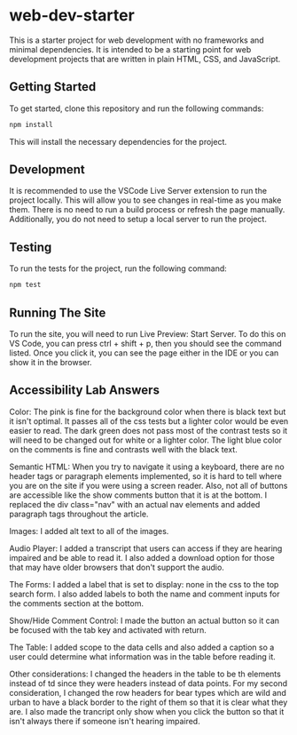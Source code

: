 # web-dev-starter

This is a starter project for web development with no frameworks and minimal
dependencies. It is intended to be a starting point for web development projects
that are written in plain HTML, CSS, and JavaScript.

## Getting Started

To get started, clone this repository and run the following commands:

```bash
npm install
```

This will install the necessary dependencies for the project.

## Development

It is recommended to use the VSCode Live Server extension to run the project
locally. This will allow you to see changes in real-time as you make them. There
is no need to run a build process or refresh the page manually. Additionally,
you do not need to setup a local server to run the project.

## Testing

To run the tests for the project, run the following command:

```bash
npm test
```

## Running The Site

To run the site, you will need to run Live Preview: Start Server. To do this on VS Code, you
can press ctrl + shift + p, then you should see the command listed. Once you click it, you
can see the page either in the IDE or you can show it in the browser.

## Accessibility Lab Answers

Color: The pink is fine for the background color when there is black text but it isn't optimal. It passes
all of the css tests but a lighter color would be even easier to read. The dark green does not pass most of the
contrast tests so it will need to be changed out for white or a lighter color. The light blue color on the comments is
fine and contrasts well with the black text.

Semantic HTML: When you try to navigate it using a keyboard, there are no header tags or paragraph elements implemented, so it is hard to tell
where you are on the site if you were using a screen reader. Also, not all of buttons are accessible like the show comments button that it is at the bottom. I replaced the div class="nav" with an actual nav elements and added paragraph tags throughout the article.

Images: I added alt text to all of the images.

Audio Player: I added a transcript that users can access if they are hearing impaired and be able to read it. I also added a download option for
those that may have older browsers that don't support the audio.

The Forms: I added a label that is set to display: none in the css to the top search form. I also added labels to both the name and comment
inputs for the comments section at the bottom.

Show/Hide Comment Control: I made the button an actual button so it can be focused with the tab key and activated with return.

The Table: I added scope to the data cells and also added a caption so a user could determine what information was in the table
before reading it.

Other considerations: I changed the headers in the table to be th elements instead of td since they were headers instead of data points.
For my second consideration, I changed the row headers for bear types which are wild and urban to have a black border to the right of them
so that it is clear what they are. I also made the trancript only show when you click the button so that it isn't always there if someone isn't
hearing impaired.
